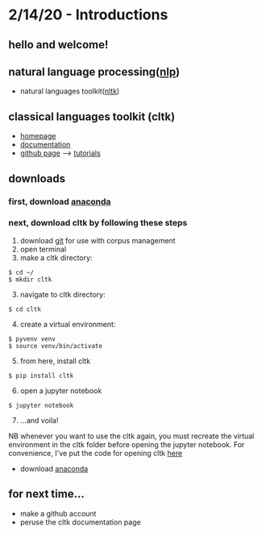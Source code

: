 # 2/14/20 - Introductions

## hello and welcome! 

## natural language processing([nlp](https://en.wikipedia.org/wiki/Natural_language_processing))
- natural languages toolkit([nltk](https://www.nltk.org))

## classical languages toolkit (cltk)

- [homepage](http://cltk.org)
- [documentation](http://docs.cltk.org/en/latest/)
- [github page](https://github.com/cltk)
--> [tutorials](https://github.com/cltk/tutorials)

## downloads

### first, download [anaconda](https://www.anaconda.com/distribution/)

### next, download cltk by following these steps

1. download [git](https://git-scm.com/downloads) for use with corpus management 
2. open terminal
3. make a cltk directory:
```
$ cd ~/
$ mkdir cltk
```
3. navigate to cltk directory: 

```
$ cd cltk
```
4. create a virtual environment: 
```
$ pyvenv venv
$ source venv/bin/activate
```
5. from here, install cltk

```
$ pip install cltk
```
6. open a jupyter notebook

```
$ jupyter notebook
```
7. ...and voila!

NB whenever you want to use the cltk again, you must recreate the virtual environment in the cltk folder before opening the jupyter notebook. For convenience, I've put the code for opening cltk [here](/resources/runcltk)

- download [anaconda](https://www.anaconda.com/distribution/)



## for next time...
- make a github account
- peruse the cltk documentation page

